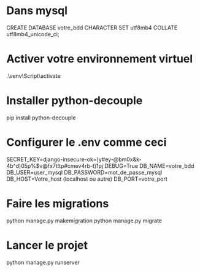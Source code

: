 # Dans mysql

CREATE DATABASE votre_bdd CHARACTER SET utf8mb4 COLLATE utf8mb4_unicode_ci;

# Activer votre environnement virtuel

.\venv\Script\activate

# Installer python-decouple

pip install python-decouple

# Configurer le .env comme ceci

SECRET_KEY=django-insecure-ok=)y#ey-@bm0x&k-4b^d)05p%$v@fx7t!tp#cmev4rb-t)1pj
DEBUG=True
DB_NAME=votre_bdd
DB_USER=user_mysql
DB_PASSWORD=mot_de_passe_mysql
DB_HOST=Votre_host (localhost ou autre)
DB_PORT=votre_port

# Faire les migrations

python manage.py makemigration
python manage.py migrate

# Lancer le projet

python manage.py runserver